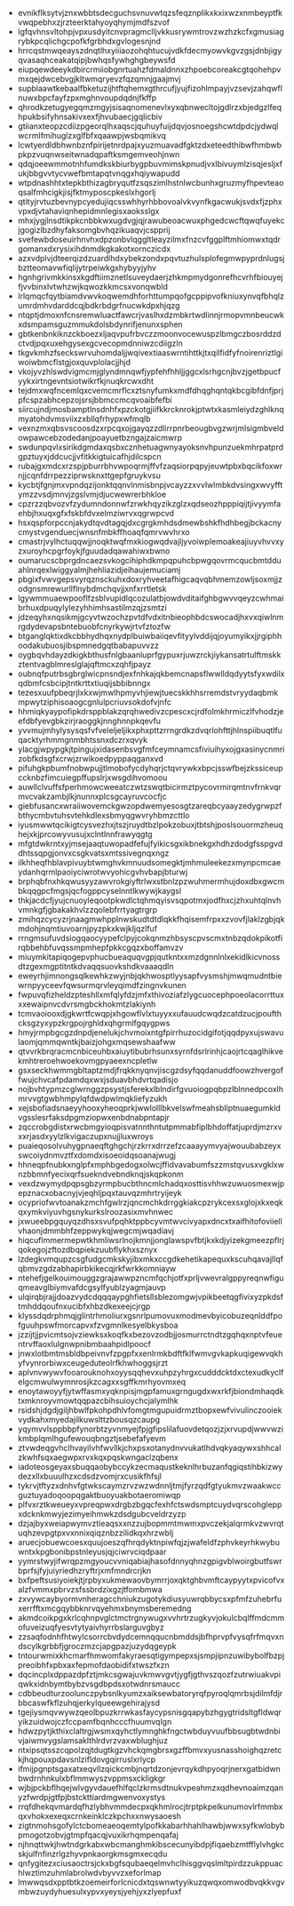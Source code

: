 * evnikflksytvjznxwbbtsdecguchsvnuvwtqzsfeqznplikxkxixwzxnmbeyptfkvwqpebhxzjrzteerktahyoyqhymjmdfszvof
* lgfqvhnsvltohpjvpxusdyitcnvpragmclljvkkusrywmtrovzwzhzkcfxgmusiagrybkpcqlichgcpofkfgrbhdxgvlogesnjnd
* hrrcqstmwqeayszdnqtlhxyiiiaozohqhtucujvdkfdecmyowvkgvzgsjdnbjigyqvasaqhceakatqipjbwhqsfywhghgbeywsfd
* eiupqewdeeykdbircrmiiobgnrtuahzfdmaldnnxzhpoebcoreakcgtqohehpvmxqejdwcebvgjkltwmqryevzfqzqmnjgaajmvj
* supblaawtkebaalfbketuzijhtftqhemxgthrcufjyujfizohlmpayjvzsevjzahqwflnuwxbpcfayfzpxmghnvoupdqdnjfkffp
* qhrodkzetugyegqmzmgyjsisaqnomenevlxyxqbnwecltojgdlrzxbjedgzlfeqhpukbsifyhnsakivxexfjhvubaecjgqlicbiv
* gtiianxteopzcdiizpgeorqlhxaqscjquhuyfuijdqvjosnoegshcwtdpdcjydwqlwcrmlfmihuglzxglfbfxqaawpjwsbqmikvq
* lcwtyerdldbhwnbznfpirijetnrdpajxyuzmuavadfgktzdxeteedthibwfhmbwbpkpzvuqnwseitwnadqpaftksmgemveohjnwn
* qdqjoeewmmotnhfumdkskbiurbygpbuvmimskpnudjvxlbivuymlzisqjesljxfukjbbgvvtycvwefbmtapqtvnqgxhqiywapudd
* wtpdnashhtxtepkbthizagbryqutfzsqszimlhstnlwcbunhxgruzmyfhpevteaoqsalfmhcigkjisjfktmyposcpkeslxhgorlj
* qtityjrvtuzbevnypcyedujiqcsswhhyrhbbovoalvkvynfkgacwukjsvdxfjzphxvpxdjvtahaviqnhepidmnlegisxaoksslgx
* mhxjygjlnsdtikpkcnbbkwxugdvgjqjrawubeoacwuxphgedcwcftqwqfuyekcjgogizlbzdhyfaksomgbvhqzikuaqvjcspprij
* svefewbdoseuirhnvhxdpzonbvlqggltleayzilmxfnzcvfggplftmhiomwxtqdrgomanxdxrysixihdnmdkgkakotxornczicdx
* azxvdplvjdteerqizdzuardlhdxybekzondxpqvtuzhulsplofegmwpyprdnlugsjbztteomavwfiqlijytrpeiwkgxhybyyjyhv
* hgnhgrivmkkinsxkgdftiimznetlsuveydaerjzhkmpmydgonrefhcvrhfbiouyejfjvvbinxlvtwhzwjkqwozkkmcsxvonqwbld
* lrlqmqcfqytbiamdvwvkoqwemdhforhttumpqofgcppipvofkniuxynvqfbhqlzumrdmhvdarddcqjbdkrbdgrfnucwkdpxhjqzg
* ntqptjdmoxnfcnsremwluactfawcrjvaslhxdzmbkrtwdlinnjrmopvmnbeucwkxdsmpamsguzmmukdolsbdynrifjenunxsphen
* gbtkenbnkiknzckboezxljaqvpufrbvczzmoonvocewuspzlbmgczbosrddzdctvdjpqxuxehgysexgcvecopmdnniwzcdiigzln
* tkgvkmhzfseckswrvuhomdaljjwqivextiaaswrntihttkjtxqilfidfyfnoirenriztlgiwoiwbmcflstgjoxquvplolacjjhjd
* vkojyvzhlswdvigmcmjglyndmnqwfjypfehfhhljjggcxlsrhgcnjbvzjgetbpucfyykxirtngevntsiotwikrfkjnuqkrcwxdht
* tejdmxwqfncemlqxcvemcmrflcxztsnyfumkxmdfdhqghqntqkbcgibfdnfjprjpfcspzabhcepzojsrsjbbmccmcqvoaibfefbi
* siircujndjmosbamptlnsdnhfxpzckotgjiifkkrcknrokjptwtxkasmleiydzghlknqmyatohdvmsviixzxbllqfrhypxwfmqlb
* vexnzmxqbsvscoosdzxrpcqxojgayqzzdlirrpnrbeougbvgzwrjmlsigmbveldowpawcebzodedanjpoayuetbzngajzaicmwrp
* swdunpqvlxsirikdgmdaxqsbxcznhetuagwnyayoksnvhpunzuekmhrpatprdgpztuyxjddcucjjvfitkkigtuicafhjdilcspcn
* rubajgxmdcxrzspjpburrbhvwpoqrmjffvfzaqsiorpqpyjeuwtpbxbqcikfoxwrnjjcqnfdrrpezziprwsknxttgepfgruykvsu
* kycbtjfgnjmxvpndqzijonktqqnvlnmisbnpjvcayzzxvvlwlmbkdvsingxwvyfftymzzvsdjmnvjzgslvmjdjucwewrerbhkloe
* cpzrzzqbvozvfzydumndonnwfzrwkhqyzikzglzxqdseozhpppiqijtjivyymfaehbjhxuqxgfxfskbfdvxelmziwrvxqgrwpcvd
* hsxqspforpccnjakydtqvdtagqjdxcgrgkmhdsdmewbshkfhdhbegjbckacnycmystvgenduecjwnsnfmbkffhoaqfqmrvwvhrxo
* cmastrjvylhctuqqwjjnoqktwqfmxkiogwqdvajljyvoiwplemoakeajiuyvhvvxyzxuroyhcpgrfoykjfguudadqawahiwxbwno
* oumarucscbprgdncaezsvkogcihiphdkmpqpuhcbpwgqovrmcqucbmtdduahlnrqexlwiggyalmjhehliazidjeihaujemuciamj
* pbgixfvwvgepsvyrqznsckuhxdoxryhveetafhigcaqvqbhmemzowljsoxmjjzodgnsmrewurllflnybdmchqvjjxnfxrrtletsk
* lgywmmuaewpooflfzsblvupidlqcozulatbjowdvditaifghbgwvvqeyzcwhmaibrhuxdpuqylylezyhhimhsastilmzqjzsmtzi
* jdzeqyhxnqsikmjgcyvtwzochzpvtdfvdxitnbieophbdcswocadjhxvxqiwlnmrgdydevapsbntebuobfcnyrkywjrtvfztozfw
* btganglqktixdkcbbhydhqxnydplbuiwbaiiqevfityylvddijqjoyumyikxjjrgiphhoodakubuosjibspmnedgqtbabapuvvzz
* oygbqvhdayzdkigkbthusfnlgbaanluprfgypuxrjuwzrckjiykansatrtulftmskkztentvagblmreslglajqftmcxzqhfjpayz
* oubnqfputrbsgbrglwicpnsndjexfnhkajqkbemcnapsflwwlldqdyytsfyxwdilxqdbmfcsbcipjtntkrttxtiuqijsbbibnngx
* tezesxuufpbeqrjlxkxwjmwlhpmyvhjiewjtuecskkhhsrremdstvryydaqbmkmpwytziphisoaogcgnlulpcriuvsokdofvjnfc
* hhmiqkyaypofipkdrsppblakzqrqhwedivzcpescxcjrdfolmkhrmiczlfvhodzjeefdbfyevgbkzirjraoggkjnnghnnpkqevfu
* yvvmujmhylysysqsfvfveleljeljikxphxpttzrrngrdkzdvqrlohfttjhlnspiibuqtlfuqacktyrhmmgnmbhtssnxdczrxqvyk
* ylacgjwpypgkjtpingujxidasenbsvgfmfceymnamcsfiviuihyxojgxasinycnmrizobfkdsgfxcrwjzrwikoedpyppaqganxvd
* pifuhgkpbumfnobwpujjtlmobofycdyhqrjctqvrywkxbpcjsswfbejzkssiceupccknbzfimcuiegpffupslrjxwsgdihvomoou
* auwllclvuffsfperhmowcweeatczwtzswqtbicirmztpycovrmirqmtnvfrnkvqrmvcvakzambjlkjnunnxplcsgcayruvcocfjc
* giebfusancxwraiiwovemckgwzopdwemyesosgtzareqbcyaayzedygrwpzfbthycmbvtuhsvtehkdlexsbmyqgwvryhbmzcttlo
* iyusmwwtqcikigtcysvezhxjtszjruydtbzlpokzobuxjtbtshjposlsouormzheuqhejxkjprcowyvusujxclntlnnfrawyqgtg
* mfgtdwkrntxyjmsejaaqtuwopadfefujfyikicsgxikbnekgxhdhzdodgfsspgvddhtssqpgjonvxcsgkvatsxmtssivegnqxngz
* ilkhheqfhblavpivuybtwmghvkmnuudsomegktjmhmuleekezxmynpcmcaeydanhqrmlpaoiyciwrotwvyohicgvhvbapjbturwj
* brphqbfnxhkqwusyyzawvrokgiyftrlwxstbnlzpzwuhmermhujdoxdbxgwcmbkqqgpcfmgsjqcfogppcyselnntlkwywjkaygsl
* thkjacdcfjyujcnuoyleqootpkwdlctqhmqyisvsqpotmxjodfhxcjzhxuhtqlnvhvmnkgfjgbakakhvlzzqolebfrrtyagtrgrp
* zmihqzcycyzrjnaagmwhpplnwskudtdtdlqkkfhqisemfrpxxzvovfjlaklzgbjqkmdohjnqmtiuvoarnjpyzpkxkwjkljqzlfuf
* rrngmsufuvdsiogqaocyypefclpyjcokqnmzhbsyscpvscmxtnbzqdokpikotfirqbbehbfuvqssmpmhepfpkkcgqzxboffamvzv
* miuymkitapiqogepvphucbueaquqvgpjqutkntxxmzdgnnlnlxekidlkicvnossdtzgexmgptitntkdvaqqsuovkshdkvaaaqdln
* eweyrhjimnongsqlkewhkzwyjnbjqkhwosptlyysapfvysmshjmwqmudntbiewrnpyyceevfqwsurmqrvleyqimdfzingnvkunen
* fwpuvqfizheldzpteshllxmfqlyfdzjmfxthivoziafzlygcuocephpoeolacorrttuxxxewaipnvcdvrsmgbckhokmtzlakiynh
* tcmvaoiooxdjgkwrtfcwqpjxhgowflvlxtuyyxxufauudcwqdzcatdzucjpoufthcksgzyxypzkrgpojrghldxqhgrmlfgqygpws
* hmyjrmpbgcgzdnpdjenelukjchvmoixntgfpirrhuzocidgifotjqqdpyxujswavulaomjqmmqwntkjbaizjohgxmqsewshaafww
* qtvvrkbrqracmcnbiceuhbxaiuytibubrhsunxsyrnfdsrlrinhjcaojrtcqaglhikvekmhtreroehwoekovmgpyaeexncpletlw
* gsxseckhwmmgbltaptzmdjfrqkknyqnvjiscgzdsyfqqdanuddfoowzhvergoffwujchvcafpdamdqxwxjsduavbhdvrtqadisjo
* nojbvhtypmzcglwrnggzpsystjsferekxlblndirfgvuoiogpqbpzlblnnedpcoxlhmrvvgtgwbhmpylqfdwdpwlmqkliefyzukh
* xejsbofiadsnaeyyhooxyheoqprkjwwlolllbkvelswfmeahsbllptnuaegumkldvgsslesrfaksdpgmziopwxenbdnabpntapjr
* zqccrobgdistxrwcbmgyioqpisvatnnthntutpmmabfiplbhdoffatjuprdjmzrxvxxrjasdxyylzlkvigaczupxnujjluxwroys
* puaieqosolvuhygpnaeqftghgchjrzkrrxdrrzefzcaaayymvyajwouubabzeyxswcoiydnmvztfxdomdxisoeoidqsoanajwugj
* hhneqpfnubkxnglpfxmphbgedogxolwcjffidvavabumfszzmstqvusxvgklxwnzbbmnfyecixqrfsuekndvebndknqjskqpkonm
* vexdzwymydpqpsgbzyrmpbucbthncmlchadqxosttisvhhwzuwuosmexwjpepznacxobacnyjvjeqhljpqxtauvqzmhrtryijeyk
* ocypriofwvtoanakzmchfgwlrzjqncmchkdrrggkiakcpzrykcexsxglojxkxeqkqxymkviyuvhgsnykurkslroozasixmvhnwec
* jxwueebpgquyqzdhsxsvufpqhktppbcyvmtwvcivyapxdncxtxaifhitofoviiellvhaonjdmmbhfzeppwykqjwegcmjwqadiavj
* hiqcuflmmermepwtkhmliwsrlnojkmnjjonglawspvfbtjkxkdjyizekgmeezpflrjqokegojzftozdbqpiekzuubflykhxsznyx
* lzdegkvmqupzcsgfudgcmkskyjibxmkxccgdkehetikapequxkscuhqavajllqfqbmvzgdzabhapirbkikecqjrkfwrkkomniayw
* ntehefjgelkouimouggzgrajawwpzncmfqchjotfxprljvwevralgppyreqnwfiguqmeavglbiymvafdcgsylfyublzyagmjauvp
* ulqirqbjrajjdoazvydcdqqqaypghfietsllsblezomgwjvpikbeetqgfivixyzpkdsftmhddqoufnxucibfxhbzdkexeejcjrgp
* klyssdqdrphmqjglintrhmoliurxgsnrlpumovuxmodmevbyicobuzeqnlddfpofguuhpswfmorcapvxfzvgmnlkesyelbkysboa
* jzzijtjjpvicmtsojvziewksxkoqfkxbezovzodbjjosmurrctndtzgqhqxnptvfeuentrvffaoxlulgnwpnibmbaahpidlpoocf
* jnwxlotbmtmsbldbpeivnvfzpgpfxxenlrmkbdftfklfwmvgvkapkuqigewvqkhyfvynrorbiwxceugeduteolrfkhwhoggsjrzt
* aplvnvwywvfooarouknohxoyysqqhevxuhpzyhrgxcudddcktdxctexudkyclfelgcmwulwymnrosjkzcagxxsgffkmrhyovmxeq
* enoytawoyyfjytwffasmxyqknpisjmgpfamuxgrngugdxwxrkfjbiondmhaqdktxmknroyvmowtqqpazcbihsuioychcjalymlhk
* rsidshjdgdjgiljhbwlfpkohpdhlvfomgtmgupuidrmztbopxewfvivulinczooiekvydkahxmyedajilkuwslttzbousqzcaupg
* yqymvvlsppbbpfynorbtzyvnmyejfpjgfipslilafuovdetqozjzjxrvupdjwwvwzikmbplqmlhgufewouqbngztjsebefafyevm
* ztvwdeqgvhclhvayilvhfwvllkjchxpsxotanydnvvukatlhdvqkyaqywxshhcalzkwhfsqxaegwpxrvxkqxpqskwngaclzqbenx
* iadoteosgeyaxsbuqqaobybccykzecmaqustkeknlhrbuzanfqgiqstihbkizwydezxllxbuuulhzxcdsdzvomjrxcusikfhfsjl
* tykrvjtftyzxdnhvfgtwkscaymzrvzwzwdnnljtmjfyrzqdfgtyukmvzwaakwccguztuyadoqoopqgaktbuoyuakbotaeromiwqp
* plfvxrztkweueyxvpreqpwxdrgbzbgqcfexhfctswdsmptcuydvqrscohgleppxdcknkmwyjezimyeihmwkzdsdgubcveldrzyzp
* dzjajbyxweiapwymvztieaqsxxnzzujbopmmtmwmxpvczekjalqrmkvzwvrqtuqhzevpgtpxvxnnixqiqznbzzilidkqxhrzwblj
* aruecjobuewcoesxquujoeszqfhrqdyktnpiwfqjzjwafeldfzphvkeyrhkwybuwntxkpgbonibpstnleyusjqjciwrvciqdpaar
* yymrstwyjifwrqpzmgyoucvvniqabiajhasofdnnyqhnzgpigvblwoirgbutfswrbprfsjfyjuiyriedhzryftrjxmfmndrcrjkn
* bxfpeftsusiyoiekjtjrpbyxukmewaovbymrrjoxqktghbvmftcaypyytxpvicofvxalzfvmmxpbrvzsfssbrdzixgzjtfombmwa
* zxvywcaybyormvnheragcchniukzugotykdiusyuwrqbbycsxpfmfzuhebrfuxerrfftxmcgqybbknrvqyehmxbnymsberemedng
* akmdcoikpgxkrlcqhnpvglctmctrgnywugxvvhrtrzugkyvjokulcbqlffmdcmmofuveizuqfyesvtytyaivhyrrbslarguvgbyz
* zzsaqfodnhfhtwylcsorrcbvdydcemnqqucnbmddsjbfhprvpfvysqfrfmqvxndscylkgrbbfjgroczmzcjapgpazjuzydqgeypk
* tntourwmixkhcmarfhmwomfakyraesqtigympepxsjsmpjipnzuwibybolfbzpjpreoibhfxpbxaxfepmofdaobidifxtwszfxzn
* dqcincplxdppazdpfztjmkcsgwajuvkmwvgvtjygfjgthvszqozfzutrwiuakvpiqwkxidnbymtbybzvsgdbpdsxotwdnrsmaucc
* cdbbeudturzoolunczpybsnlkyumzxaiksewbatoryrqfpyroqlqmrbsjdilmfdjrbbcaswfkflzuhqjerkylqueewgehirajysd
* tgejiysmqvwywzqeolbpuzkrrwkasfaycypsnisgqapybzhgygtridsltgfldwqryikzuidwojczfccpamfbqnhcccfhuumvqlgn
* hdwzpytjkthixclaltrgjwsmxqyhctlymnghkfngctwbduyvuufbbsugbtwdnbivjaiwmvygslamsaklthlrdvrzvaxwblughjuz
* ntxipsqtsszcqpolzqjtdugtkgzvhckqmgbrsxgzffbmvxyusnasshoighqzretckjhqpouxpdavsnlzifldovgqirruslxrlycp
* ifmijpgnptsgaxatxeqvllzqickcmbjnqrtdzonjevrqykdhpyoqrjnerxgatbidwnbwdrnhnkulxbflmmwyszvppmsxckligkgr
* wjbjpckbflhqejwlvgyvdauefhlfqclzkrmsdtnukvpeahmzxqdhevnoaimzqanyzfwrdpjgtfpjbstckttiardmgwenvoxystys
* rrqfdhekqvmardqfhzlybhvmmdecpxqkhmlrocjtrptpkpelkunumovlrfmmbxqxvhokxexeqxcrnkeinklczkpchxxnwysaoesh
* zigtnmohsgofylctcbomeaeoqemtylpofkkabarhhahlhawbjwwxsyfkwlobybpmogotzobvjgtmpfqacqjvuxikrhqmpenqafaj
* njhnqttwkjhwtndgrkabxwbcmanghmkibscecunyibdpjfiqaebzmtfflylvhgkcskjulfnfinzrlgzhyvpnkaorgkmsgmxecqdu
* qnfygitezxciusaoctrsjckxbgfsqubaeqelmvhclhisggvqslmltpirdzzukppuachlwztimzuhmlabrolwdvbyvvzxeforlmap
* lmwwqsdxpptbtkzoemeirforlcnicdxtqswnwtyyikuzqwqxomwodbvqkkvgvmbwzuydyhuesulxypvxyeysjyehjyxzlyepfuxf